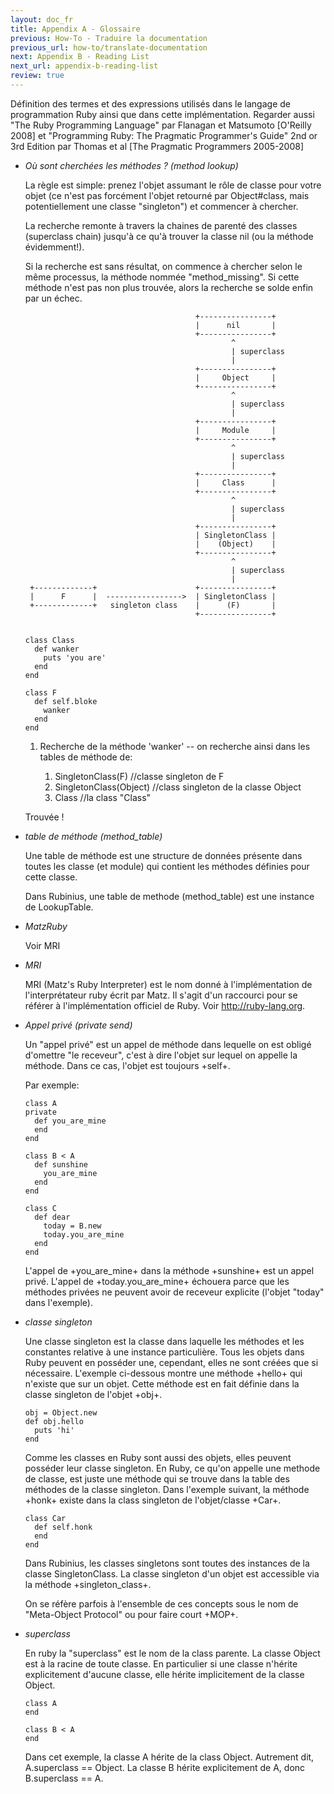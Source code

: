 ```yaml
---
layout: doc_fr
title: Appendix A - Glossaire
previous: How-To - Traduire la documentation
previous_url: how-to/translate-documentation
next: Appendix B - Reading List
next_url: appendix-b-reading-list
review: true
---
```

Définition des termes et des expressions utilisés dans le langage de 
programmation Ruby ainsi que dans cette implémentation. Regarder aussi 
"The Ruby Programming Language" par Flanagan et Matsumoto 
[O'Reilly 2008] et "Programming Ruby: The Pragmatic Programmer's Guide" 2nd 
or 3rd Edition par Thomas et al [The Pragmatic Programmers 2005-2008]


* _Où sont cherchées les méthodes ? (method lookup)_

  La règle est simple: prenez l'objet assumant le rôle de classe pour votre 
  objet (ce n'est pas forcément l'objet retourné par Object#class, 
  mais potentiellement une classe "singleton") et commencer à chercher.
  
  La recherche remonte à travers la chaines de parenté des classes 
  (superclass chain) jusqu'à ce qu'à trouver la classe nil 
  (ou la méthode évidemment!).

  Si la recherche est sans résultat, on commence à chercher selon 
  le même processus, la méthode nommée "method_missing". Si cette méthode 
  n'est pas non plus trouvée, alors la recherche se solde enfin par un échec.


                                            +----------------+
                                            |      nil       |
                                            +----------------+
                                                    ^
                                                    | superclass
                                                    |
                                            +----------------+
                                            |     Object     |
                                            +----------------+
                                                    ^
                                                    | superclass
                                                    |
                                            +----------------+
                                            |     Module     |
                                            +----------------+
                                                    ^
                                                    | superclass
                                                    |
                                            +----------------+
                                            |     Class      |
                                            +----------------+
                                                    ^
                                                    | superclass
                                                    |
                                            +----------------+
                                            | SingletonClass |
                                            |    (Object)    |
                                            +----------------+
                                                    ^
                                                    | superclass
                                                    |
       +-------------+                      +----------------+
       |      F      |  ----------------->  | SingletonClass |
       +-------------+   singleton class    |      (F)       |
                                            +----------------+


      class Class
        def wanker
          puts 'you are'
        end
      end

      class F
        def self.bloke
          wanker
        end
      end

  1. Recherche de la méthode 'wanker' -- 
     on recherche ainsi dans les tables de méthode de:

      1. SingletonClass(F) //classe singleton de F
      1. SingletonClass(Object) //class singleton de la classe Object
      1. Class //la class "Class" 

  Trouvée !


* _table de méthode (method_table)_

  Une table de méthode est une structure de données présente dans toutes les 
  classe (et module) qui contient les méthodes définies pour cette classe.

  Dans Rubinius, une table de methode (method_table) est une instance de 
  LookupTable.

* _MatzRuby_

  Voir MRI


* _MRI_
  
  MRI (Matz's Ruby Interpreter) est le nom donné à 
  l'implémentation de l'interprétateur ruby écrit par Matz.
  Il s'agit d'un raccourci pour se référer à 
  l'implémentation officiel de Ruby.
  Voir <http://ruby-lang.org>.


* _Appel privé (private send)_

  Un "appel privé" est un appel de méthode dans lequelle on est obligé 
  d'omettre "le receveur", c'est à dire l'objet sur lequel on appelle la 
  méthode. Dans ce cas, l'objet est toujours +self+.

  Par exemple:

      class A
      private
        def you_are_mine
        end
      end

      class B < A
        def sunshine
          you_are_mine
        end
      end

      class C
        def dear
          today = B.new
          today.you_are_mine
        end
      end

  L'appel de +you_are_mine+ dans la méthode +sunshine+ est un appel privé. 
  L'appel de +today.you_are_mine+ échouera parce que les méthodes privées ne 
  peuvent avoir de receveur explicite (l'objet "today" dans l'exemple).  
   

* _classe singleton_

  Une classe singleton est la classe dans laquelle les méthodes et les 
  constantes relative à une instance particulière. Tous les objets dans Ruby 
  peuvent en posséder une, cependant, elles ne sont créées que si nécessaire. 
  L'exemple ci-dessous montre une méthode +hello+ qui n'existe que sur un objet.
  Cette méthode est en fait définie dans la classe singleton de l'objet +obj+.

      obj = Object.new
      def obj.hello
        puts 'hi'
      end

  Comme les classes en Ruby sont aussi des objets, elles peuvent posséder 
  leur classe singleton.  En Ruby, ce qu'on appelle une methode de classe, 
  est juste une méthode qui se trouve dans la table des méthodes de la classe 
  singleton. Dans l'exemple suivant, la méthode +honk+ existe dans la class 
  singleton de l'objet/classe +Car+. 

      class Car
        def self.honk
        end
      end
	
  Dans Rubinius, les classes singletons sont toutes des instances de la classe
  SingletonClass. La classe singleton d'un objet est accessible via la méthode 
  +singleton_class+. 
  
  On se réfère parfois à l'ensemble de ces concepts sous le nom de 
  "Meta-Object Protocol" ou pour faire court +MOP+.


* _superclass_

  En ruby la "superclass" est le nom de la class parente. La classe Object 
  est à la racine de toute classe. En particulier si une classe n'hérite 
  explicitement d'aucune classe, elle hérite implicitement de la classe Object.
  
      class A
      end

      class B < A
      end

  Dans cet exemple, la classe A hérite de la class Object. Autrement dit, 
  A.superclass == Object.  La classe B hérite explicitement de A, 
  donc B.superclass == A.
  
